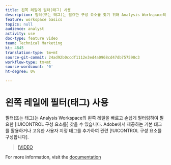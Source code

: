 ```yaml
---
title: 왼쪽 레일에 필터(태그) 사용
description: 필터(또는 태그)는 필요한 구성 요소를 찾기 위해 Analysis Workspace의 왼쪽 레일을 빠르고 쉽게 필터링할 수 있는 방법입니다. Adobe에서 제공하는 기본 태그를 활용하거나 고유한 사용자 지정 태그를 추가하여 관련 구성 요소를 구성할 수 있습니다.
feature: workspace basics
topics: null
audience: analyst
activity: use
doc-type: feature video
team: Technical Marketing
kt: 4845
translation-type: tm+mt
source-git-commit: 24ad92b0ccdf1112e3ed4a0968cd47db757598c3
workflow-type: tm+mt
source-wordcount: '0'
ht-degree: 0%

---
```



# 왼쪽 레일에 필터(태그) 사용

필터(또는 태그)는 Analysis Workspace의 왼쪽 레일을 빠르고 손쉽게 필터링하여 필요한 [!UICONTROL 구성 요소를] 찾을 수 있습니다. Adobe에서 제공하는 기본 태그를 활용하거나 고유한 사용자 지정 태그를 추가하여 관련 [!UICONTROL 구성 요소를 구성합니다].

>[!VIDEO](https://video.tv.adobe.com/v/32959/?quality=12)

For more information, visit the [documentation](https://docs.adobe.com/content/help/ko-KR/analytics/analyze/analysis-workspace/analysis-workspace-features.html)
